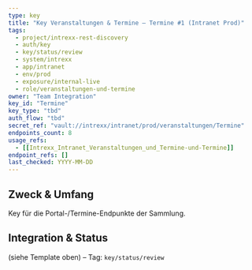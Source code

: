 ```yaml
---
type: key
title: "Key Veranstaltungen & Termine — Termine #1 (Intranet Prod)"
tags:
  - project/intrexx-rest-discovery
  - auth/key
  - key/status/review
  - system/intrexx
  - app/intranet
  - env/prod
  - exposure/internal-live
  - role/veranstaltungen-und-termine
owner: "Team Integration"
key_id: "Termine"
key_type: "tbd"
auth_flow: "tbd"
secret_ref: "vault://intrexx/intranet/prod/veranstaltungen/Termine"
endpoints_count: 8
usage_refs:
  - [[Intrexx_Intranet_Veranstaltungen_und_Termine-und-Termine]]
endpoint_refs: []
last_checked: YYYY-MM-DD
---
```


## Zweck & Umfang
Key für die Portal-/Termine-Endpunkte der Sammlung.

## Integration & Status
(siehe Template oben) – Tag: `key/status/review`
